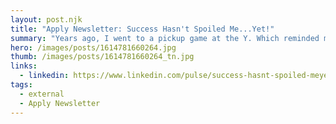 ```yaml
---
layout: post.njk
title: "Apply Newsletter: Success Hasn't Spoiled Me...Yet!"
summary: "Years ago, I went to a pickup game at the Y. Which reminded me why I quit the basketball team in High School for a nerdier Computer Lab career. I couldn't shoot, dribble or run (although I'm not sure I could ever shoot). I got picked last."
hero: /images/posts/1614781660264.jpg
thumb: /images/posts/1614781660264_tn.jpg
links:
  - linkedin: https://www.linkedin.com/pulse/success-hasnt-spoiled-meyet-ray-villalobos/
tags:
  - external
  - Apply Newsletter
---
```

